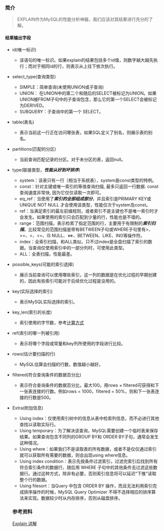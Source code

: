 ### 简介

> EXPLAIN作为MySQL的性能分析神器，我们应该对其结果进行充分的了解。

#### 结果输出字段

- id(唯一标识)

  - 该语句的唯一标识。如果explain的结果包括多个id值，则数字越大越先执行；而对于相同id的行，则表示从上往下依次执行。

- select_type(查询类型)

  - SIMPLE：简单查询(未使用UNION或子查询)
  - UNION： 在UNION中的第二个和随后的SELECT被标记为UNION。如果UNION被FROM子句中的子查询包含，那么它的第一个SELECT会被标记为DERIVED。
  - SUBQUERY：子查询中的第一个 SELECT。

- table(表名)

  - 表示当前这一行正在访问哪张表，如果SQL定义了别名，则展示表的别名。

- partitions(匹配的分区)

  - 当前查询匹配记录的分区。对于未分区的表，返回null。

- type(联接类型，***性能从好到坏排序***)

  - system：该表只有一行（相当于系统表），system是const类型的特例。
  - const：针对主键或唯一索引的等值查询扫描, 最多只返回一行数据. const 查询速度非常快, 因为它仅仅读取一次即可。
  - eq_ref：当使用了***索引的全部组成部分***，并且索引是PRIMARY KEY或UNIQUE NOT NULL 才会使用该类型，性能仅次于system及const。
  - ref：当满足索引的最左前缀规则，或者索引不是主键也不是唯一索引时才会发生。如果使用的索引只会匹配到少量的行，性能也是不错的。
  - range：范围扫描，表示检索了指定范围的行，主要用于有限制的***索引扫描***。比较常见的范围扫描是带有BETWEEN子句或WHERE子句里有>、>=、<、<=、IS NULL、<=>、BETWEEN、LIKE、IN()等操作符。
  - index：全索引扫描，和ALL类似，只不过index是全盘扫描了索引的数据。当查询仅使用索引中的一部分列时，可使用此类型。
  - ALL：全表扫描，性能最差。

- possible_keys(可能的索引选择)

  - 展示当前查询可以使用哪些索引，这一列的数据是在优化过程的早期创建的，因此有些索引可能对于后续优化过程是没用的。

- key(实际选择的索引)

  - 表示MySQL实际选择的索引。

- key_len(索引的长度)

  - 索引使用的字节数，参考[计算方式](https://www.cnblogs.com/gomysql/p/4004244.html)

- ref(索引的哪一列被引用)

  - 表示将哪个字段或常量和key列所使用的字段进行比较。

- rows(估计要扫描的行)

  - MySQL估算会扫描的行数，数值越小越好。

- filtered(符合查询条件的数据百分比)

  - 表示符合查询条件的数据百分比，最大100。用rows × filtered可获得和下一张表连接的行数。例如rows = 1000，filtered = 50%，则和下一张表连接的行数是500。

- Extra(附加信息)

  -  Using index：仅使用索引树中的信息从表中检索列信息，而不必进行其他查找以读取实际行。
  - Using temporary：为了解决该查询，MySQL需要创建一个临时表来保存结果。如果查询包含不同列的GROUP BY和 ORDER BY子句，通常会发生这种情况。
  - Using where：如果我们不是读取表的所有数据，或者不是仅仅通过索引就可以获取所有需要的数据，则会出现using where信息。
  - Using index condition：表示先按条件过滤索引，过滤完索引后找到所有符合索引条件的数据行，随后用 WHERE 子句中的其他条件去过滤这些数据行。通过这种方式，除非有必要，否则索引信息将可以延迟“下推”读取整个行的数据。
  - Using filesort：当Query 中包含 ORDER BY 操作，而且无法利用索引完成排序操作的时候，MySQL Query Optimizer 不得不选择相应的排序算法来实现。数据较少时从内存排序，否则从磁盘排序。

  ### 参考资料

  [Explain 详解](https://cloud.tencent.com/developer/article/1663095)